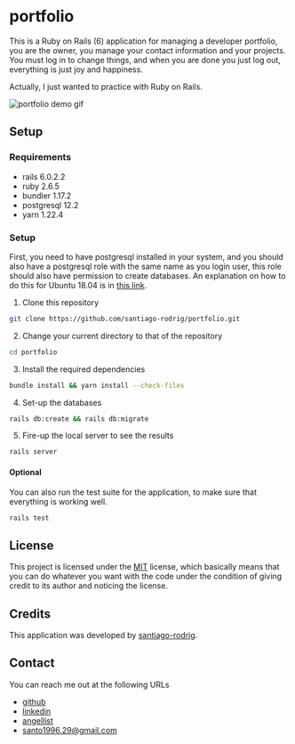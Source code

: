# portfolio

This is a Ruby on Rails (6) application for managing a developer portfolio,
you are the owner, you manage your contact information and your projects. You
must log in to change things, and when you are done you just log out, everything
is just joy and happiness.

Actually, I just wanted to practice with Ruby on Rails.

![portfolio demo gif](./doc/demo.gif)

## Setup

### Requirements

- rails 6.0.2.2
- ruby 2.6.5
- bundler 1.17.2
- postgresql 12.2
- yarn 1.22.4

### Setup

First, you need to have postgresql installed in your system, and you should
also have a postgresql role with the same name as you login user, this role
should also have permission to create databases. An explanation on how to
do this for Ubuntu 18.04 is in
[this link](https://www.digitalocean.com/community/tutorials/how-to-use-postgresql-with-your-ruby-on-rails-application-on-ubuntu-18-04).

1. Clone this repository

```zsh
git clone https://github.com/santiago-rodrig/portfolio.git
```

2. Change your current directory to that of the repository

```zsh
cd portfolio
```

3. Install the required dependencies

```zsh
bundle install && yarn install --check-files
```

4. Set-up the databases

```zsh
rails db:create && rails db:migrate
```

5. Fire-up the local server to see the results

```zsh
rails server
```

#### Optional

You can also run the test suite for the application, to make sure that everything
is working well.

```zsh
rails test
```

## License

This project is licensed under the [MIT](./LICENSE) license, which
basically means that you can do whatever you want with the code under the
condition of giving credit to its author and noticing the license.

## Credits

This application was developed by
[santiago-rodrig](https://github.com/santiago-rodrig).

## Contact

You can reach me out at the following URLs

- [github](https://github.com/santiago-rodrig)
- [linkedin](https://www.linkedin.com/in/santiago-andres-rodriguez-marquez)
- [angellist](https://angel.co/u/santiago-andres-rodriguez-marquez)
- [santo1996.29@gmail.com](mailto:santo1996.29@gmail.com)
